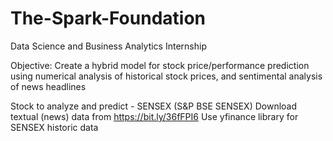 # The-Spark-Foundation
Data Science and Business Analytics Internship

Objective: Create a hybrid model for stock price/performance prediction using numerical analysis of historical stock prices, and sentimental analysis of news headlines

Stock to analyze and predict - SENSEX (S&P BSE SENSEX)
Download textual (news) data from https://bit.ly/36fFPI6
Use yfinance library for SENSEX historic data
